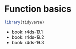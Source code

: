 

# Function basics


```r
library(tidyverse)
```

- book: r4ds-19.1
- book: r4ds-19.2
- book: r4ds-19.3
